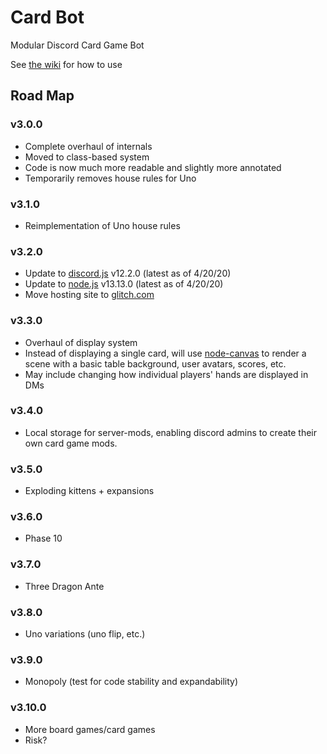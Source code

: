 # Card Bot
Modular Discord Card Game Bot

See [the wiki](https://github.com/Bedrockbreaker/unobot/wiki) for how to use

## Road Map

### v3.0.0
* Complete overhaul of internals
* Moved to class-based system
* Code is now much more readable and slightly more annotated
* Temporarily removes house rules for Uno

### v3.1.0
* Reimplementation of Uno house rules

### v3.2.0
* Update to [discord.js](https://discord.js.org) v12.2.0 (latest as of 4/20/20)
* Update to [node.js](https://nodejs.org/en/) v13.13.0 (latest as of 4/20/20)
* Move hosting site to [glitch.com](glitch.com)

### v3.3.0
* Overhaul of display system
* Instead of displaying a single card, will use [node-canvas](https://www.npmjs.com/package/canvas) to render a scene with a basic table background, user avatars, scores, etc.
* May include changing how individual players' hands are displayed in DMs

### v3.4.0
* Local storage for server-mods, enabling discord admins to create their own card game mods.

### v3.5.0
* Exploding kittens + expansions

### v3.6.0
* Phase 10

### v3.7.0
* Three Dragon Ante

### v3.8.0
* Uno variations (uno flip, etc.)

### v3.9.0
* Monopoly (test for code stability and expandability)

### v3.10.0
* More board games/card games
* Risk?
